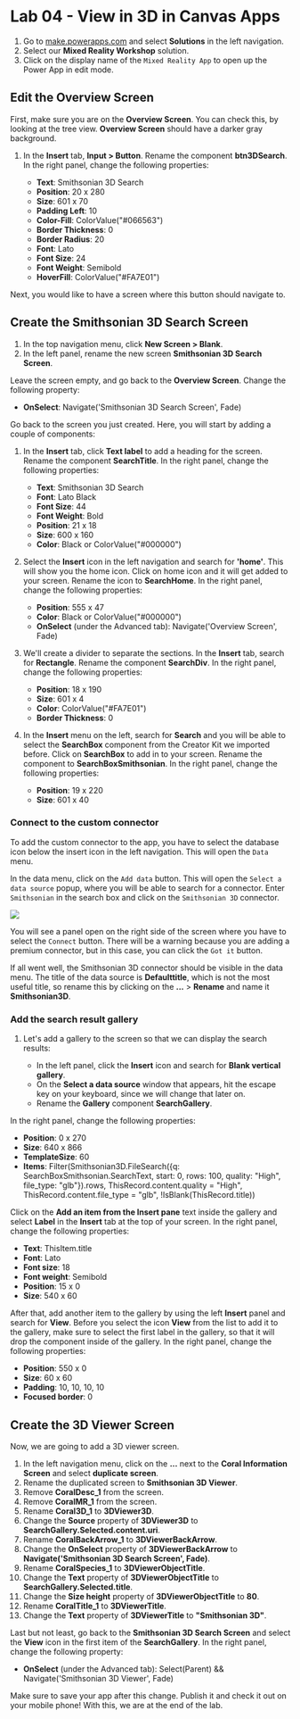 # Lab 04 - View in 3D in Canvas Apps

1. Go to [make.powerapps.com](https://make.powerapps.com) and select **Solutions** in the left navigation.
1. Select our **Mixed Reality Workshop** solution.
1. Click on the display name of the `Mixed Reality App` to open up the Power App in edit mode.

## Edit the Overview Screen

First, make sure you are on the **Overview Screen**. You can check this, by looking at the tree view. **Overview Screen** should have a darker gray background.

1. In the **Insert** tab, **Input > Button**. Rename the component **btn3DSearch**. In the right panel, change the following properties:

   - **Text**: Smithsonian 3D Search
   - **Position**: 20 x 280
   - **Size**: 601 x 70
   - **Padding Left**: 10
   - **Color-Fill**: ColorValue("#066563")
   - **Border Thickness**: 0
   - **Border Radius**: 20
   - **Font**: Lato
   - **Font Size**: 24
   - **Font Weight**: Semibold
   - **HoverFill**: ColorValue("#FA7E01")

Next, you would like to have a screen where this button should navigate to.

## Create the Smithsonian 3D Search Screen

1. In the top navigation menu, click **New Screen > Blank**.
1. In the left panel, rename the new screen **Smithsonian 3D Search Screen**.

Leave the screen empty, and go back to the **Overview Screen**. Change the following property:

- **OnSelect**: Navigate('Smithsonian 3D Search Screen', Fade)

Go back to the screen you just created. Here, you will start by adding a couple of components:

1. In the **Insert** tab, click **Text label** to add a heading for the screen. Rename the component **SearchTitle**. In the right panel, change the following properties:

   - **Text**: Smithsonian 3D Search
   - **Font**: Lato Black
   - **Font Size**: 44
   - **Font Weight**: Bold
   - **Position**: 21 x 18
   - **Size**: 600 x 160
   - **Color**: Black or ColorValue("#000000")

2. Select the **Insert** icon in the left navigation and search for **'home'**. This will show you the home icon. Click on home icon and it will get added to your screen. Rename the icon to **SearchHome**. In the right panel, change the following properties:

   - **Position**: 555 x 47
   - **Color**: Black or ColorValue("#000000")
   - **OnSelect** (under the Advanced tab): Navigate('Overview Screen', Fade)

3. We'll create a divider to separate the sections. In the **Insert** tab, search for **Rectangle**. Rename the component **SearchDiv**. In the right panel, change the following properties:

   - **Position**: 18 x 190
   - **Size**: 601 x 4
   - **Color**: ColorValue("#FA7E01")
   - **Border Thickness**: 0

4. In the **Insert** menu on the left, search for **Search** and you will be able to select the **SearchBox** component from the Creator Kit we imported before. Click on **SearchBox** to add in to your screen. Rename the component to **SearchBoxSmithsonian**. In the right panel, change the following properties:

   - **Position**: 19 x 220
   - **Size**: 601 x 40

### Connect to the custom connector

To add the custom connector to the app, you have to select the database icon below the insert icon in the left navigation. This will open the `Data` menu.

In the data menu, click on the `Add data` button. This will open the `Select a data source` popup, where you will be able to search for a connector. Enter `Smithsonian` in the search box and click on the `Smithsonian 3D` connector.

![](./assets/Canvas-App-Add-Custom-Connector.png)

You will see a panel open on the right side of the screen where you have to select the `Connect` button. There will be a warning because you are adding a premium connector, but in this case, you can click the `Got it` button.

If all went well, the Smithsonian 3D connector should be visible in the data menu. The title of the data source is **Defaulttitle**, which is not the most useful title, so rename this by clicking on the **...** > **Rename** and name it **Smithsonian3D**.

### Add the search result gallery

1. Let's add a gallery to the screen so that we can display the search results:

   - In the left panel, click the **Insert** icon and search for **Blank vertical gallery**.
   - On the **Select a data source** window that appears, hit the escape key on your keyboard, since we will change that later on.
   - Rename the **Gallery** component **SearchGallery**.

In the right panel, change the following properties:

- **Position**: 0 x 270
- **Size**: 640 x 866
- **TemplateSize**: 60
- **Items**: Filter(Smithsonian3D.FileSearch({q: SearchBoxSmithsonian.SearchText, start: 0, rows: 100, quality: "High", file_type: "glb"}).rows, ThisRecord.content.quality = "High", ThisRecord.content.file_type = "glb", !IsBlank(ThisRecord.title))

Click on the **Add an item from the Insert pane** text inside the gallery and select **Label** in the **Insert** tab at the top of your screen. In the right panel, change the following properties:

- **Text**: ThisItem.title
- **Font**: Lato
- **Font size**: 18
- **Font weight**: Semibold
- **Position**: 15 x 0
- **Size**: 540 x 60

After that, add another item to the gallery by using the left **Insert** panel and search for **View**. Before you select the icon **View** from the list to add it to the gallery, make sure to select the first label in the gallery, so that it will drop the component inside of the gallery. In the right panel, change the following properties:

- **Position**: 550 x 0
- **Size**: 60 x 60
- **Padding**: 10, 10, 10, 10
- **Focused border**: 0

## Create the 3D Viewer Screen

Now, we are going to add a 3D viewer screen.

1. In the left navigation menu, click on the **...** next to the **Coral Information Screen** and select **duplicate screen**.
2. Rename the duplicated screen to **Smithsonian 3D Viewer**.
3. Remove **CoralDesc_1** from the screen.
4. Remove **CoralMR_1** from the screen.
5. Rename **Coral3D_1** to **3DViewer3D**.
6. Change the **Source** property of **3DViewer3D** to **SearchGallery.Selected.content.uri**.
7. Rename **CoralBackArrow_1** to **3DViewerBackArrow**.
8. Change the **OnSelect** property of **3DViewerBackArrow** to **Navigate('Smithsonian 3D Search Screen', Fade)**.
9. Rename **CoralSpecies_1** to **3DViewerObjectTitle**.
10. Change the **Text** property of **3DViewerObjectTitle** to **SearchGallery.Selected.title**.
11. Change the **Size height** property of **3DViewerObjectTitle** to **80**.
12. Rename **CoralTitle_1** to **3DViewerTitle**.
13. Change the **Text** property of **3DViewerTitle** to **"Smithsonian 3D"**.

Last but not least, go back to the **Smithsonian 3D Search Screen** and select the **View** icon in the first item of the **SearchGallery**. In the right panel, change the following property:

- **OnSelect** (under the Advanced tab): Select(Parent) && Navigate('Smithsonian 3D Viewer', Fade)

Make sure to save your app after this change. Publish it and check it out on your mobile phone! With this, we are at the end of the lab.
